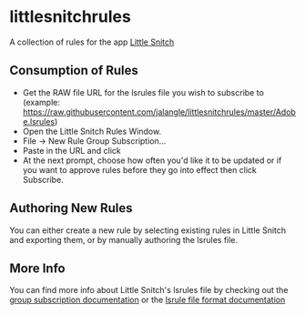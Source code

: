 # littlesnitchrules
A collection of rules for the app [Little Snitch](https://obdev.at/products/littlesnitch/index.html)

## Consumption of Rules

- Get the RAW file URL for the lsrules file you wish to subscribe to (example: https://raw.githubusercontent.com/jalangle/littlesnitchrules/master/Adobe.lsrules)
- Open the Little Snitch Rules Window.
- File -> New Rule Group Subscription...
- Paste in the URL and click <X>
- At the next prompt, choose how often you'd like it to be updated or if you want to approve rules before they go into effect then click Subscribe.

## Authoring New Rules

You can either create a new rule by selecting existing rules in Little Snitch and exporting them, or by manually authoring the lsrules file. 


## More Info

You can find more info about Little Snitch's lsrules file by checking out the [group subscription documentation](https://help.obdev.at/littlesnitch/lsc-rule-group-subscriptions) or the [lsrule file format documentation](https://help.obdev.at/littlesnitch/ref-lsrules-file-format)
